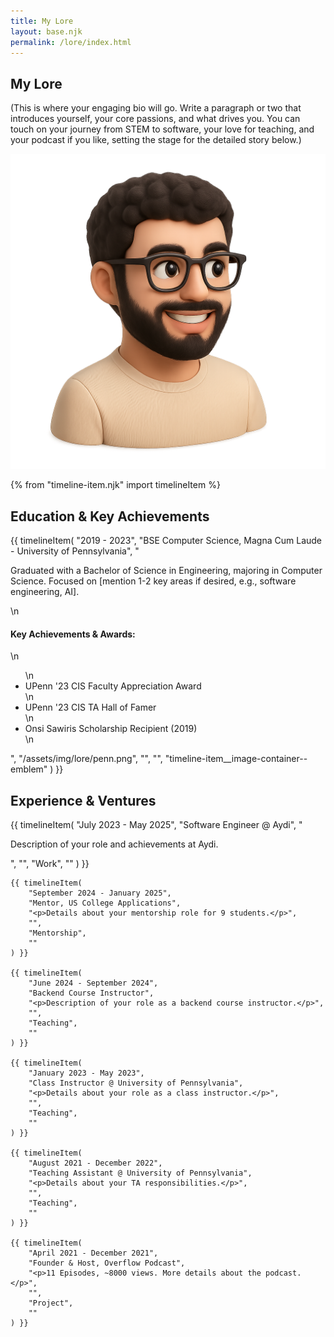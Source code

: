 ```yaml
---
title: My Lore
layout: base.njk
permalink: /lore/index.html
---
```


<div class="bio-section">
    <div class="bio-section__text">
        <h2>My Lore</h2>
        <p>(This is where your engaging bio will go. Write a paragraph or two that introduces yourself, your core passions, and what drives you. You can touch on your journey from STEM to software, your love for teaching, and your podcast if you like, setting the stage for the detailed story below.)</p>
    </div>
    <div class="bio-section__image-container">
        <img src="/assets/img/me-2.png" alt="A picture of me">
    </div>
</div>

{% from "timeline-item.njk" import timelineItem %}

## Education & Key Achievements

{{ timelineItem(
    "2019 - 2023",
    "BSE Computer Science, Magna Cum Laude - University of Pennsylvania",
    "<p>Graduated with a Bachelor of Science in Engineering, majoring in Computer Science. Focused on [mention 1-2 key areas if desired, e.g., software engineering, AI].</p>\n    <h4>Key Achievements & Awards:</h4>\n    <ul>\n        <li>UPenn '23 CIS Faculty Appreciation Award</li>\n        <li>UPenn '23 CIS TA Hall of Famer</li>\n        <li>Onsi Sawiris Scholarship Recipient (2019)</li>\n    </ul>",
    "/assets/img/lore/penn.png",
    "",
    "",
    "timeline-item__image-container--emblem"
) }}

## Experience & Ventures

<div class="timeline">
    {{ timelineItem(
        "July 2023 - May 2025",
        "Software Engineer @ Aydi",
        "<p>Description of your role and achievements at Aydi.</p>",
        "",
        "Work",
        ""
    ) }}

    {{ timelineItem(
        "September 2024 - January 2025",
        "Mentor, US College Applications",
        "<p>Details about your mentorship role for 9 students.</p>",
        "",
        "Mentorship",
        ""
    ) }}

    {{ timelineItem(
        "June 2024 - September 2024",
        "Backend Course Instructor",
        "<p>Description of your role as a backend course instructor.</p>",
        "",
        "Teaching",
        ""
    ) }}

    {{ timelineItem(
        "January 2023 - May 2023",
        "Class Instructor @ University of Pennsylvania",
        "<p>Details about your role as a class instructor.</p>",
        "",
        "Teaching",
        ""
    ) }}

    {{ timelineItem(
        "August 2021 - December 2022",
        "Teaching Assistant @ University of Pennsylvania",
        "<p>Details about your TA responsibilities.</p>",
        "",
        "Teaching",
        ""
    ) }}

    {{ timelineItem(
        "April 2021 - December 2021",
        "Founder & Host, Overflow Podcast",
        "<p>11 Episodes, ~8000 views. More details about the podcast.</p>",
        "",
        "Project",
        ""
    ) }}

</div>
